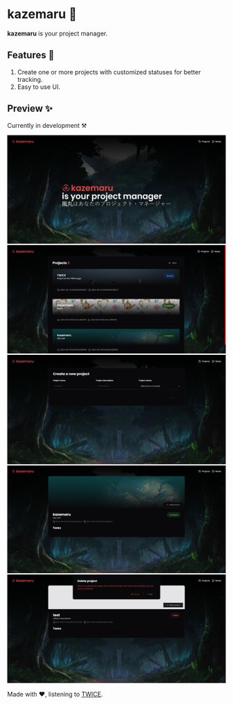 # kazemaru 🥤

**kazemaru** is your project manager.

## Features 🍣

1. Create one or more projects with customized statuses for better tracking.
2. Easy to use UI.

## Preview ✨

Currently in development ⚒️

<img src='./assets/images/kazemaru-preview-5.png'/>
<img src='./assets/images/kazemaru-projects-preview-4.png'/>
<img src='./assets/images/kazemaru-project-new-preview-2.png'/>
<img src='./assets/images/kazemaru-project-preview-2.png'/>
<img src='./assets/images/kazemaru-modals-preview-1.png'/>

Made with ❤️, listening to [TWICE](https://open.spotify.com/artist/7n2Ycct7Beij7Dj7meI4X0).
